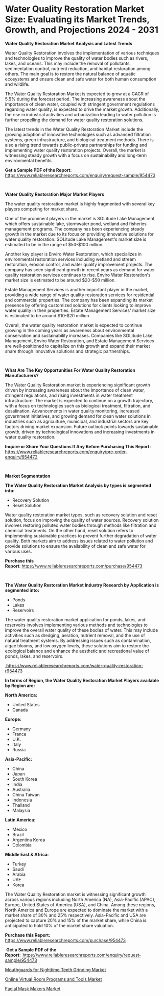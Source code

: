 <p><h1>Water Quality Restoration Market Size: Evaluating its Market Trends, Growth, and Projections 2024 - 2031</h1></p><p><strong>Water Quality Restoration Market Analysis and Latest Trends</strong></p>
<p><p>Water Quality Restoration involves the implementation of various techniques and technologies to improve the quality of water bodies such as rivers, lakes, and oceans. This may include the removal of pollutants, sedimentation control, nutrient reduction, and habitat restoration among others. The main goal is to restore the natural balance of aquatic ecosystems and ensure clean and safe water for both human consumption and wildlife.</p><p>The Water Quality Restoration Market is expected to grow at a CAGR of 5.5% during the forecast period. The increasing awareness about the importance of clean water, coupled with stringent government regulations regarding water quality, is expected to drive the market growth. Additionally, the rise in industrial activities and urbanization leading to water pollution is further propelling the demand for water quality restoration solutions.</p><p>The latest trends in the Water Quality Restoration Market include the growing adoption of innovative technologies such as advanced filtration systems, green infrastructure, and biological treatment methods. There is also a rising trend towards public-private partnerships for funding and implementing water quality restoration projects. Overall, the market is witnessing steady growth with a focus on sustainability and long-term environmental benefits.</p></p>
<p><strong>Get a Sample PDF of the Report:&nbsp;</strong> <a href="https://www.reliableresearchreports.com/enquiry/request-sample/954473">https://www.reliableresearchreports.com/enquiry/request-sample/954473</a></p>
<p>&nbsp;</p>
<p><strong>Water Quality Restoration Major Market Players</strong></p>
<p><p>The water quality restoration market is highly fragmented with several key players competing for market share. </p><p>One of the prominent players in the market is SOLitude Lake Management, which offers sustainable lake, stormwater pond, wetland and fisheries management programs. The company has been experiencing steady growth in the market due to its focus on providing innovative solutions for water quality restoration. SOLitude Lake Management's market size is estimated to be in the range of $50-$100 million.</p><p>Another key player is Enviro Water Restoration, which specializes in environmental restoration services including wetland and stream restoration, erosion control, and water quality improvement projects. The company has seen significant growth in recent years as demand for water quality restoration services continues to rise. Enviro Water Restoration's market size is estimated to be around $20-$50 million.</p><p>Estate Management Services is another important player in the market, providing a wide range of water quality restoration services for residential and commercial properties. The company has been expanding its market presence by offering customized solutions for clients looking to improve water quality in their properties. Estate Management Services' market size is estimated to be around $10-$20 million.</p><p>Overall, the water quality restoration market is expected to continue growing in the coming years as awareness about environmental conservation and sustainability increases. Companies like SOLitude Lake Management, Enviro Water Restoration, and Estate Management Services are well-positioned to capitalize on this growth and expand their market share through innovative solutions and strategic partnerships.</p></p>
<p>&nbsp;</p>
<p><strong>What Are The Key Opportunities For Water Quality Restoration Manufacturers?</strong></p>
<p><p>The Water Quality Restoration market is experiencing significant growth driven by increasing awareness about the importance of clean water, stringent regulations, and rising investments in water treatment infrastructure. The market is expected to continue on a growth trajectory, with a focus on technologies such as biological treatment, filtration, and desalination. Advancements in water quality monitoring, increased government initiatives, and growing demand for clean water solutions in industries such as agriculture, municipal, and industrial sectors are key factors driving market expansion. Future outlook points towards sustainable growth, driven by technological innovations and increasing investments in water quality restoration.</p></p>
<p><strong>Inquire or Share Your Questions If Any Before Purchasing This Report:</strong> <a href="https://www.reliableresearchreports.com/enquiry/pre-order-enquiry/954473">https://www.reliableresearchreports.com/enquiry/pre-order-enquiry/954473</a></p>
<p>&nbsp;</p>
<p><strong>Market Segmentation</strong></p>
<p><strong>The Water Quality Restoration Market Analysis by types is segmented into:</strong></p>
<p><ul><li>Recovery Solution</li><li>Reset Solution</li></ul></p>
<p><p>Water quality restoration market types, such as recovery solution and reset solution, focus on improving the quality of water sources. Recovery solution involves restoring polluted water bodies through methods like filtration and chemical treatments. On the other hand, reset solution refers to implementing sustainable practices to prevent further degradation of water quality. Both markets aim to address issues related to water pollution and provide solutions to ensure the availability of clean and safe water for various uses.</p></p>
<p><strong>Purchase this Report:&nbsp;</strong><a href="https://www.reliableresearchreports.com/purchase/954473">https://www.reliableresearchreports.com/purchase/954473</a></p>
<p>&nbsp;</p>
<p><strong>The Water Quality Restoration Market Industry Research by Application is segmented into:</strong></p>
<p><ul><li>Ponds</li><li>Lakes</li><li>Reservoirs</li></ul></p>
<p><p>The water quality restoration market application for ponds, lakes, and reservoirs involves implementing various methods and technologies to improve the overall water quality of these bodies of water. This may include activities such as dredging, aeration, nutrient removal, and the use of natural treatment systems. By addressing issues such as contamination, algae blooms, and low oxygen levels, these solutions aim to restore the ecological balance and enhance the aesthetic and recreational value of ponds, lakes, and reservoirs.</p></p>
<p><a href="https://www.reliableresearchreports.com/water-quality-restoration-r954473">&nbsp;https://www.reliableresearchreports.com/water-quality-restoration-r954473</a></p>
<p><strong>In terms of Region, the Water Quality Restoration Market Players available by Region are:</strong></p>
<p>
    <p> <strong> North America: </strong>
        <ul>
            <li>United States</li>
            <li>Canada</li>
        </ul>
        </p> 
    <p> <strong> Europe: </strong>
        <ul>
            <li>Germany</li>
            <li>France</li>
            <li>U.K.</li>
            <li>Italy</li>
            <li>Russia</li>
        </ul>
        </p> 
    <p> <strong> Asia-Pacific: </strong>
        <ul>
            <li>China</li>
            <li>Japan</li>
            <li>South Korea</li>
            <li>India</li>
            <li>Australia</li>
            <li>China Taiwan</li>
            <li>Indonesia</li>
            <li>Thailand</li>
            <li>Malaysia</li>
        </ul>
        </p> 
    <p> <strong> Latin America: </strong>
        <ul>
            <li>Mexico</li>
            <li>Brazil</li>
            <li>Argentina Korea</li>
            <li>Colombia</li>
        </ul>
        </p> 
    <p> <strong> Middle East & Africa: </strong>
        <ul>
            <li>Turkey</li>
            <li>Saudi</li>
            <li>Arabia</li>
            <li>UAE</li>
            <li>Korea</li>
        </ul>
    </p>
    </p>
<p><p>The Water Quality Restoration market is witnessing significant growth across various regions including North America (NA), Asia-Pacific (APAC), Europe, United States of America (USA), and China. Among these regions, North America and Europe are expected to dominate the market with a market share of 30% and 25% respectively. Asia-Pacific and USA are projected to capture 20% and 15% of the market share, while China is anticipated to hold 10% of the market share valuation.</p></p>
<p><strong>Purchase this Report: </strong><a href="https://www.reliableresearchreports.com/purchase/954473">https://www.reliableresearchreports.com/purchase/954473</a></p>
<p>&nbsp;<strong>Get a Sample PDF of the Report:&nbsp;&nbsp;</strong><a href="https://www.reliableresearchreports.com/enquiry/request-sample/954473">https://www.reliableresearchreports.com/enquiry/request-sample/954473</a></p>
<p><strong></strong></p>
<p><p><a href="https://www.linkedin.com/pulse/mouthguards-nighttime-teeth-grinding-market-exploring-share-gnnoe">Mouthguards for Nighttime Teeth Grinding Market</a></p><p><a href="https://www.linkedin.com/pulse/online-virtual-room-programs-tools-market-share-evolution-38iie">Online Virtual Room Programs and Tools Market</a></p><p><a href="https://www.linkedin.com/pulse/facial-mask-makers-market-size-cagr-trends-2024-2030-dataveil-zpe4e">Facial Mask Makers Market</a></p></p>